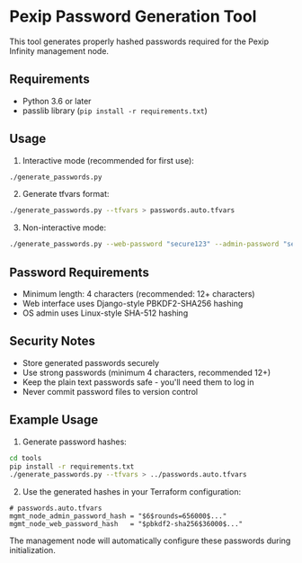 # Pexip Password Generation Tool

This tool generates properly hashed passwords required for the Pexip Infinity management node.

## Requirements
- Python 3.6 or later
- passlib library (`pip install -r requirements.txt`)

## Usage

1. Interactive mode (recommended for first use):
```bash
./generate_passwords.py
```

2. Generate tfvars format:
```bash
./generate_passwords.py --tfvars > passwords.auto.tfvars
```

3. Non-interactive mode:
```bash
./generate_passwords.py --web-password "secure123" --admin-password "secure456" --tfvars
```

## Password Requirements
- Minimum length: 4 characters (recommended: 12+ characters)
- Web interface uses Django-style PBKDF2-SHA256 hashing
- OS admin uses Linux-style SHA-512 hashing

## Security Notes
- Store generated passwords securely
- Use strong passwords (minimum 4 characters, recommended 12+)
- Keep the plain text passwords safe - you'll need them to log in
- Never commit password files to version control

## Example Usage

1. Generate password hashes:
```bash
cd tools
pip install -r requirements.txt
./generate_passwords.py --tfvars > ../passwords.auto.tfvars
```

2. Use the generated hashes in your Terraform configuration:
```hcl
# passwords.auto.tfvars
mgmt_node_admin_password_hash = "$6$rounds=656000$..."
mgmt_node_web_password_hash   = "$pbkdf2-sha256$36000$..."
```

The management node will automatically configure these passwords during initialization.
